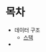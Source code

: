 # 목차
- 데이터 구조
  - <a href="https://github.com/Seungheon91/front-end-knowledge/blob/main/javascript-algorithms/data-structures/stack/READ.md">스택</a>
- 
